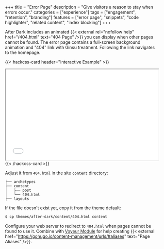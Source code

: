 +++
title = "Error Page"
description = "Give visitors a reason to stay when errors occur."
categories = ["experience"]
tags = ["engagement", "retention", "branding"]
features = ["error page", "snippets", "code highlighter", "related content", "index blocking"]
+++

After Dark includes an animated {{< external rel="nofollow help" href="/404.html" text="404 Page" />}} you can display when other pages cannot be found. The error page contains a full-screen background animation and "404" link with Ginsu treatment. Following the link navigates to the homepage.

{{< hackcss-card header="Interactive Example" >}}
  <iframe title="Error Page Example" width="100%" height="300" src="/404.html"></iframe>
{{< /hackcss-card >}}

<!--more-->

Adjust it from `404.html` in the site `content` directory:

```
├── archetypes
├── content
│   ├── post
│   └── 404.html
├── layouts
```

If the file doesn't exist yet, copy it from the theme default:

```sh
$ cp themes/after-dark/content/404.html content
```

Configure your web server to redirect to `404.html` when pages cannot be found to use it. Combine with [Voyeur Module](/module/voyeur) for help creating {{< external href="https://gohugo.io/content-management/urls/#aliases" text="Page Aliases" />}}.
